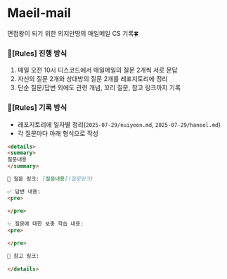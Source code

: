 # Maeil-mail
면접왕이 되기 위한 의지만땅의 매일메일 CS 기록🍀

### 🌼[Rules] 진행 방식
1. 매일 오전 10시 디스코드에서 매일메일의 질문 2개씩 서로 문답
2. 자신의 질문 2개와 상대방의 질문 2개를 레포지토리에 정리
3. 단순 질문/답변 외에도 관련 개념, 꼬리 질문, 참고 링크까지 기록

### 🌼[Rules] 기록 방식
- 레포지토리에 일자별 정리(`2025-07-29/euiyeon.md`, `2025-07-29/haneol.md`)
- 각 질문마다 아래 형식으로 작성
  
```md
<details>
<summary> 
질문내용
</summary>

🔗 질문 링크: [질문내용](질문링크)

✅ 답변 내용:
<pre>

</pre>
  
✨ 질문에 대한 보충 학습 내용:
<pre>

</pre>

👀 참고 링크:
  
</details>
```
